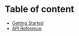 # Table of content 
* [Getting Started](content/getting-started.md)
* [API Reference](content/api-reference.md)
